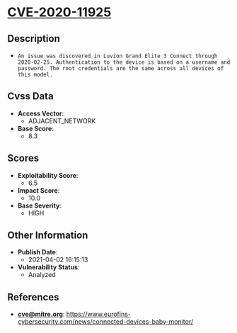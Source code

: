 
# [CVE-2020-11925](https://cve.mitre.org/cgi-bin/cvename.cgi?name=CVE-2020-11925)

## Description

- `An issue was discovered in Luvion Grand Elite 3 Connect through 2020-02-25. Authentication to the device is based on a username and password. The root credentials are the same across all devices of this model.`

## Cvss Data

- **Access Vector**:
  - ADJACENT_NETWORK
- **Base Score**:
  - 8.3

## Scores

- **Exploitability Score**:
  - 6.5
- **Impact Score**:
  - 10.0
- **Base Severity**:
  - HIGH

## Other Information

- **Publish Date**:
  - 2021-04-02 16:15:13
- **Vulnerability Status**:
  - Analyzed

## References

- **cve@mitre.org**: https://www.eurofins-cybersecurity.com/news/connected-devices-baby-monitor/
